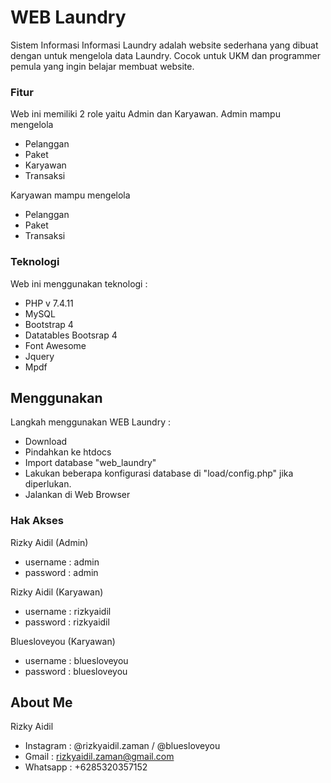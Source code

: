 # WEB Laundry
Sistem Informasi Informasi Laundry adalah website sederhana yang dibuat dengan untuk mengelola data Laundry. Cocok untuk UKM dan programmer pemula yang ingin belajar membuat website.

### Fitur

Web ini memiliki 2 role yaitu Admin dan Karyawan.
Admin mampu mengelola
  - Pelanggan
  - Paket
  - Karyawan
  - Transaksi
 
Karyawan mampu mengelola
  - Pelanggan
  - Paket
  - Transaksi

### Teknologi

Web ini menggunakan teknologi :
  - PHP v 7.4.11
  - MySQL
  - Bootstrap 4
  - Datatables Bootsrap 4
  - Font Awesome
  - Jquery
  - Mpdf
  
## Menggunakan 

Langkah menggunakan WEB Laundry :
  - Download
  - Pindahkan ke htdocs
  - Import database "web_laundry"
  - Lakukan beberapa konfigurasi database di "load/config.php" jika diperlukan.
  - Jalankan di Web Browser

### Hak Akses

Rizky Aidil (Admin)
- username : admin
- password : admin

Rizky Aidil (Karyawan)
- username : rizkyaidil
- password : rizkyaidil

Bluesloveyou (Karyawan)
- username : bluesloveyou
- password : bluesloveyou


## About Me

Rizky Aidil
- Instagram : @rizkyaidil.zaman / @bluesloveyou
- Gmail     : rizkyaidil.zaman@gmail.com
- Whatsapp  : +6285320357152
